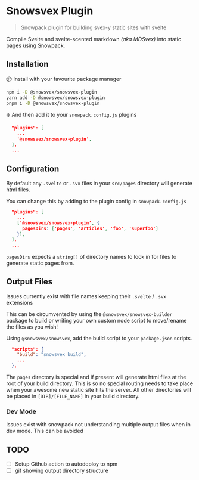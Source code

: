 # Snowsvex Plugin

> Snowpack plugin for building svex-y static sites with svelte

Compile Svelte and svelte-scented markdown _(aka MDSvex)_ into static pages using Snowpack.

## Installation

📦 Install with your favourite package manager

```sh
npm i -D @snowsvex/snowsvex-plugin
yarn add -D @snowsvex/snowsvex-plugin
pnpm i -D @snowsvex/snowsvex-plugin
```

❄️ And then add it to your `snowpack.config.js` plugins

```json
  "plugins": [
    ...
    '@snowsvex/snowsvex-plugin',
  ],
  ...
```

## Configuration

By default any `.svelte` or `.svx` files in your `src/pages` directory will generate html files.

You can change this by adding to the plugin config in `snowpack.config.js`

```json
  "plugins": [
    ...
    ['@snowsvex/snowsvex-plugin', {
      pagesDirs: ['pages', 'articles', 'foo', 'superfoo']
    }],
  ],
  ...
```

`pagesDirs` expects a `string[]` of directory names to look in for files to generate static pages from.

## Output Files

Issues currently exist with file names keeping their `.svelte` / `.svx` extensions

This can be circumvented by using the `@snowsvex/snowsvex-builder` package to build or writing your own custom node script to move/rename the files as you wish!

Using `@snowsvex/snowsvex`, add the build script to your `package.json` scripts.

```json
  "scripts": {
    "build": "snowsvex build",
    ...
  },
```

The `pages` directory is special and if present will generate html files at the root of your build directory. This is so no special routing needs to take place when your awesome new static site hits the server. All other directories will be placed in `[DIR]/[FILE_NAME]` in your build directory.

### Dev Mode

Issues exist with snowpack not understanding multiple output files when in dev mode. This can be avoided

## TODO

- [ ] Setup Github action to autodeploy to npm
- [ ] gif showing output directory structure
